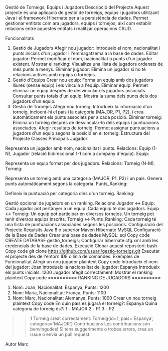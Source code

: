 Gestió de Torneigs, Equips i Jugadors
Descripció del Projecte
Aquest projecte és una aplicació de gestió de torneigs, equips i jugadors utilitzant Java i el framework Hibernate per a la persistència de dades. Permet gestionar entitats com ara jugadors, equips i tornejos, així com establir relacions entre aquestes entitats i realitzar operacions CRUD.

Funcionalitats
1. Gestió de Jugadors
Afegir nou jugador: Introdueix el nom, nacionalitat i punts inicials d'un jugador i l'emmagatzema a la base de dades.
Editar jugador: Permet modificar el nom, nacionalitat o punts d'un jugador existent.
Mostrar el ranking: Visualitza una llista de jugadors ordenats de més punts a menys.
Eliminar jugador: Elimina un jugador si no té relacions actives amb equips o tornejos.
2. Gestió d'Equips
Crear nou equip: Forma un equip amb dos jugadors lliures (sense equip) i els vincula a l'equip.
Eliminar equip: Permet eliminar un equip després de desvincular els jugadors associats.
Consultar punts totals d'un equip: Mostra la suma dels punts dels dos jugadors d'un equip.
3. Gestió de Tornejos
Afegir nou torneig: Introdueix la informació d'un torneig, incloent-hi el país i la categoria (MAJOR, P1, P2), i crea automàticament els punts associats per a cada posició.
Eliminar torneig: Elimina un torneig després de desvincular-lo dels equips i puntuacions associades.
Afegir resultats de torneig: Permet assignar puntuacions a jugadors d'un equip segons la posició en el torneig.
Estructura del Projecte
Classes Principals
Jugador:

Representa un jugador amb nom, nacionalitat i punts.
Relacions: Equip (1-N), Jugador (relació bidireccional 1-1 com a company d'equip).
Equip:

Representa un equip format per dos jugadors.
Relacions: Torneig (N-M).
Torneig:

Representa un torneig amb una categoria (MAJOR, P1, P2) i un país.
Genera punts automàticament segons la categoria.
Punts_Ranking:

Defineix la puntuació per categoria dins d'un torneig.
Ranking:

Gestió opcional de jugadors en un ranking.
Relacions
Jugador ↔ Equip:
Cada jugador pot pertànyer a un equip.
Cada equip té dos jugadors.
Equip ↔ Torneig:
Un equip pot participar en diversos tornejos.
Un torneig pot tenir diversos equips inscrits.
Torneig ↔ Punts_Ranking:
Cada torneig té una llista de puntuacions associades segons les posicions.
Configuració del Projecte
Requisits
Java 8 o superior
Maven
Hibernate
MySQL
Configuració de la Base de Dades
Crear una base de dades MySQL:
sql
Copy code
CREATE DATABASE gestio_torneigs;
Configurar hibernate.cfg.xml amb les credencials de la base de dades.
Execució
Clonar aquest repositori:
bash
Copy code
git clone https://github.com/usuari/gestio-torneigs.git
Executar el projecte des de l'entorn IDE o línia de comandes.
Exemples de Funcionalitat
Afegir un nou jugador
plaintext
Copy code
Introdueix el nom del jugador: Joan
Introdueix la nacionalitat del jugador: Espanya
Introdueix els punts inicials: 1200
Jugador afegit correctament!
Mostrar el ranking
plaintext
Copy code
========== RANKING DE JUGADORS ==========
1. Nom: Joan, Nacionalitat: Espanya, Punts: 1200
2. Nom: Maria, Nacionalitat: França, Punts: 1100
3. Nom: Marc, Nacionalitat: Alemanya, Punts: 1000
Crear un nou torneig
plaintext
Copy code
En quin país es jugarà el torneig?: Espanya
Quina categoria de torneig és?:
1.- MAJOR
2.- P1
3.- P2
>> 1
Torneig creat correctament: Torneig{id=1, pais='Espanya', categoria='MAJOR'}
Contribucions
Les contribucions són benvingudes! Si tens suggeriments o trobes errors, crea un issue o envia un pull request.

Autor
Marc
